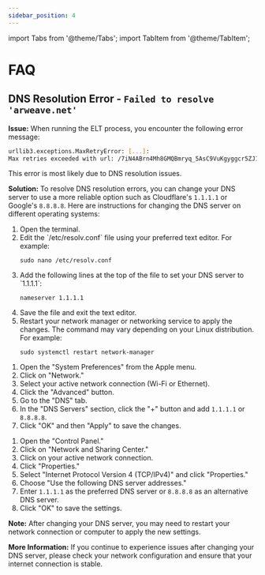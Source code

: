 ```yaml
---
sidebar_position: 4
---
```

import Tabs from '@theme/Tabs';
import TabItem from '@theme/TabItem';

# FAQ

## DNS Resolution Error - `Failed to resolve 'arweave.net'`

**Issue:** When running the ELT process, you encounter the following error message:

```sh
urllib3.exceptions.MaxRetryError: [...]: 
Max retries exceeded with url: /7iN4ABrn4Mh8GMQBmryq_5AsC9VuKgyggcr5ZJ1sgEk ([...] Failed to resolve 'arweave.net'))
```

This error is most likely due to DNS resolution issues.

**Solution:** To resolve DNS resolution errors, you can change your DNS server to use a more reliable option such as Cloudflare's `1.1.1.1` or Google's `8.8.8.8`. Here are instructions for changing the DNS server on different operating systems:

<Tabs>
<TabItem value="linux" label="Linux">
  
  <ol>
    <li>Open the terminal.</li>
    <li>Edit the `/etc/resolv.conf` file using your preferred text editor. For example:<pre><code>sudo nano /etc/resolv.conf</code></pre></li> 
    <li>Add the following lines at the top of the file to set your DNS server to `1.1.1.1`:<pre><code>nameserver 1.1.1.1</code></pre></li>
    <li>Save the file and exit the text editor.</li>
    <li>Restart your network manager or networking service to apply the changes. The command may vary depending on your Linux distribution. For example:<pre><code>sudo systemctl restart network-manager</code></pre></li>
  </ol>

</TabItem>
<TabItem value="mac" label="Mac">

  <ol>
    <li>Open the "System Preferences" from the Apple menu.</li>
    <li>Click on "Network."</li>
    <li>Select your active network connection (Wi-Fi or Ethernet).</li>
    <li>Click the "Advanced" button.</li>
    <li>Go to the "DNS" tab.</li>
    <li>In the "DNS Servers" section, click the "+" button and add <code>1.1.1.1</code> or <code>8.8.8.8</code>.</li>
    <li>Click "OK" and then "Apply" to save the changes.</li>
  </ol>

</TabItem>
<TabItem value="windows" label="Windows">

  <ol>
    <li>Open the "Control Panel."</li>
    <li>Click on "Network and Sharing Center."</li>
    <li>Click on your active network connection.</li>
    <li>Click "Properties."</li>
    <li>Select "Internet Protocol Version 4 (TCP/IPv4)" and click "Properties."</li>
    <li>Choose "Use the following DNS server addresses."</li>
    <li>Enter <code>1.1.1.1</code> as the preferred DNS server or <code>8.8.8.8</code> as an alternative DNS server.</li>
    <li>Click "OK" to save the settings.</li>
  </ol>

</TabItem>
</Tabs>

**Note:** After changing your DNS server, you may need to restart your network connection or computer to apply the new settings.

**More Information:** If you continue to experience issues after changing your DNS server, please check your network configuration and ensure that your internet connection is stable.
